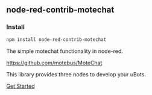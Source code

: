 ##  node-red-contrib-motechat

### Install

```bash
npm install node-red-contrib-motechat
```

The simple motechat functionality in node-red.

 <https://github.com/motebus/MoteChat>

This library provides three nodes to develop your uBots.

[Get Started](docs/how-to-run.md)

